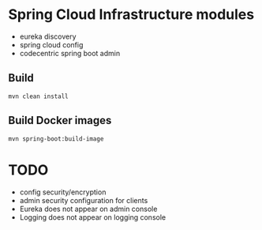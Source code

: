 # Spring Cloud Infrastructure modules

- eureka discovery
- spring cloud config
- codecentric spring boot admin

## Build
```
mvn clean install
```

## Build Docker images
```
mvn spring-boot:build-image
```
# TODO
 - config security/encryption
 - admin security configuration for clients
 - Eureka does not appear on admin console
 - Logging does not appear on logging console